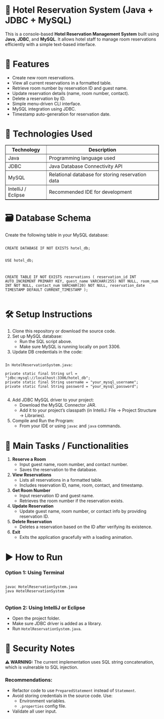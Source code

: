<!DOCTYPE html>
<html lang="en">
<head>
    <meta charset="UTF-8">

</head>
<body>
    <h1>🏨 Hotel Reservation System (Java + JDBC + MySQL)</h1>

  <p>
        This is a console-based <strong>Hotel Reservation Management System</strong> built using 
        <strong>Java</strong>, <strong>JDBC</strong>, and <strong>MySQL</strong>. It allows hotel staff to 
        manage room reservations efficiently with a simple text-based interface.
</p>

<!DOCTYPE html>
<html lang="en">
<head>
    <meta charset="UTF-8">

</head>
<body>

<h1>🌟 Features</h1>
    <ul>
        <li>Create new room reservations.</li>
        <li>View all current reservations in a formatted table.</li>
        <li>Retrieve room number by reservation ID and guest name.</li>
        <li>Update reservation details (name, room number, contact).</li>
        <li>Delete a reservation by ID.</li>
        <li>Simple menu-driven CLI interface.</li>
        <li>MySQL integration using JDBC.</li>
        <li>Timestamp auto-generation for reservation date.</li>
    </ul>

  <h1>🧰 Technologies Used</h1>
    <table border="1" cellpadding="6">
        <thead>
            <tr>
                <th>Technology</th>
                <th>Description</th>
            </tr>
        </thead>
        <tbody>
            <tr><td>Java</td><td>Programming language used</td></tr>
            <tr><td>JDBC</td><td>Java Database Connectivity API</td></tr>
            <tr><td>MySQL</td><td>Relational database for storing reservation data</td></tr>
            <tr><td>IntelliJ / Eclipse</td><td>Recommended IDE for development</td></tr>
        </tbody>
    </table>

  <h1>🗃️ Database Schema</h1>
    <p>Create the following table in your MySQL database:</p>
    <pre><code>
CREATE DATABASE IF NOT EXISTS hotel_db;

USE hotel_db;

CREATE TABLE IF NOT EXISTS reservations (
    reservation_id INT AUTO_INCREMENT PRIMARY KEY,
    guest_name VARCHAR(255) NOT NULL,
    room_num INT NOT NULL,
    contact_num VARCHAR(20) NOT NULL,
    reservation_date TIMESTAMP DEFAULT CURRENT_TIMESTAMP
);
</code></pre>

   <h1>🛠️ Setup Instructions</h1>
    <ol>
        <li>Clone this repository or download the source code.</li>
        <li>Set up MySQL database:
            <ul>
                <li>Run the SQL script above.</li>
                <li>Make sure MySQL is running locally on port 3306.</li>
            </ul>
        </li>
        <li>Update DB credentials in the code:</li>
    </ol>

<pre><code>
In HotelReservationSystem.java:

private static final String url = "jdbc:mysql://localhost:3306/hotel_db";
private static final String username = "your_mysql_username";
private static final String password = "your_mysql_password";
    </code></pre>

   <ol start="4">
        <li>Add JDBC MySQL driver to your project:
            <ul>
                <li>Download the MySQL Connector JAR.</li>
                <li>Add it to your project’s classpath (in IntelliJ: File → Project Structure → Libraries).</li>
            </ul>
        </li>
        <li>Compile and Run the Program:
            <ul>
                <li>From your IDE or using <code>javac</code> and <code>java</code> commands.</li>
            </ul>
        </li>
    </ol>

  <h1>📌 Main Tasks / Functionalities</h1>
    <ol>
        <li><strong>Reserve a Room</strong>
            <ul>
                <li>Input guest name, room number, and contact number.</li>
                <li>Saves the reservation to the database.</li>
            </ul>
        </li>
        <li><strong>View Reservations</strong>
            <ul>
                <li>Lists all reservations in a formatted table.</li>
                <li>Includes reservation ID, name, room, contact, and timestamp.</li>
            </ul>
        </li>
        <li><strong>Get Room Number</strong>
            <ul>
                <li>Input reservation ID and guest name.</li>
                <li>Retrieves the room number if the reservation exists.</li>
            </ul>
        </li>
        <li><strong>Update Reservation</strong>
            <ul>
                <li>Update guest name, room number, or contact info by providing reservation ID.</li>
            </ul>
        </li>
        <li><strong>Delete Reservation</strong>
            <ul>
                <li>Deletes a reservation based on the ID after verifying its existence.</li>
            </ul>
        </li>
        <li><strong>Exit</strong>
            <ul>
                <li>Exits the application gracefully with a loading animation.</li>
            </ul>
        </li>
    </ol>

  <h1>▶️ How to Run</h1>
    <h3>Option 1: Using Terminal</h3>
    <pre><code>
javac HotelReservationSystem.java
java HotelReservationSystem
    </code></pre>

   <h3>Option 2: Using IntelliJ or Eclipse</h3>
    <ul>
        <li>Open the project folder.</li>
        <li>Make sure JDBC driver is added as a library.</li>
        <li>Run <code>HotelReservationSystem.java</code>.</li>
    </ul>

   <h1>🔐 Security Notes</h1>
    <p><strong>⚠️ WARNING:</strong> The current implementation uses SQL string concatenation, which is vulnerable to SQL injection.</p>

   <h3>Recommendations:</h3>
    <ul>
        <li>Refactor code to use <code>PreparedStatement</code> instead of <code>Statement</code>.</li>
        <li>Avoid storing credentials in the source code. Use:
            <ul>
                <li>Environment variables.</li>
                <li><code>.properties</code> config file.</li>
            </ul>
        </li>
        <li>Validate all user input.</li>
    </ul>
</body>
</html>
